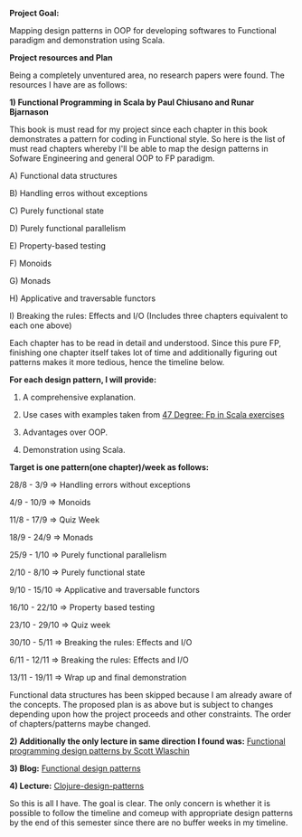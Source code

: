 **Project Goal:**

Mapping design patterns in OOP for developing softwares to Functional paradigm and demonstration using Scala.

**Project resources and Plan**

Being a completely unventured area, no research papers were found. The resources I have are as follows:

**1) Functional Programming in Scala by Paul Chiusano and Runar Bjarnason**

This book is must read for my project since each chapter in this book demonstrates a pattern for coding in Functional style. So here is the list of must read chapters whereby I'll be able to map the design patterns in Sofware Engineering and general OOP to FP paradigm.

A) Functional data structures

B) Handling erros without exceptions

C) Purely functional state

D) Purely functional parallelism

E) Property-based testing

F) Monoids

G) Monads

H) Applicative and traversable functors

I) Breaking the rules: Effects and I/O
 (Includes three chapters equivalent to each one above)

Each chapter has to be read in detail and understood. Since this pure FP, finishing one chapter itself takes lot of time and additionally figuring out patterns makes it more tedious, hence the timeline below. 

**For each design pattern, I will provide:**

1. A comprehensive explanation.

2. Use cases with examples taken from [47 Degree: Fp in Scala exercises](https://www.scala-exercises.org/) 

3. Advantages over OOP.

4. Demonstration using Scala.

**Target is one pattern(one chapter)/week as follows:**

28/8 - 3/9    => Handling errors without exceptions

4/9  - 10/9   => Monoids

11/8 - 17/9   => Quiz Week

18/9 - 24/9   => Monads

25/9 - 1/10   => Purely functional parallelism

2/10 - 8/10   => Purely functional state

9/10 - 15/10  => Applicative and traversable functors

16/10 - 22/10 => Property based testing

23/10 - 29/10 => Quiz week

30/10 - 5/11  => Breaking the rules: Effects and I/O

6/11 - 12/11  => Breaking the rules: Effects and I/O

13/11 - 19/11 => Wrap up and final demonstration

Functional data structures has been skipped because I am already aware of the concepts. The proposed plan is as above but is subject to changes depending upon how the project proceeds and other constraints. The order of 
chapters/patterns maybe changed.

**2) Additionally the only lecture in same direction I found was:** [Functional programming design patterns by Scott Wlaschin](https://vimeo.com/113588389)

**3) Blog:** [Functional design patterns](https://www.ibm.com/developerworks/library/j-ft10/index.html)

**4) Lecture:** [Clojure-design-patterns](https://www.infoq.com/presentations/Clojure-Design-Patterns)

So this is all I have. The goal is clear. The only concern is whether it is possible to follow the timeline and comeup with appropriate design patterns by the end of this semester since there are no buffer weeks in my timeline.
